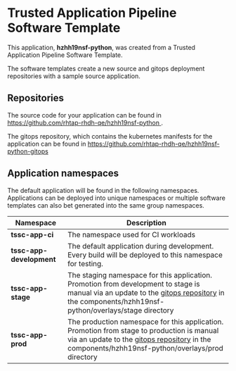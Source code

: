 # Trusted Application Pipeline Software Template

This application, **hzhh19nsf-python**, was created from a Trusted Application Pipeline Software Template.

The software templates create a new source and gitops deployment repositories with a sample source application. 

## Repositories

The source code for your application can be found in [https://github.com/rhtap-rhdh-qe/hzhh19nsf-python ](https://github.com/rhtap-rhdh-qe/hzhh19nsf-python ).
 
The gitops repository, which contains the kubernetes manifests for the application can be found in 
[https://github.com/rhtap-rhdh-qe/hzhh19nsf-python-gitops ](https://github.com/rhtap-rhdh-qe/hzhh19nsf-python-gitops ) 

## Application namespaces 

The default application will be found in the following namespaces. Applications can be deployed into unique namespaces or multiple software templates can also bet generated into the same group namespaces.  

|  Namespace   |  Description   |  
| -------- | -------- |
| **tssc-app-ci** | The namespace used for CI workloads |
| **tssc-app-development** | The default application during development. Every build will be deployed to this namespace for testing. |
| **tssc-app-stage** | The staging namespace for this application. Promotion from development to stage is manual via an update to the [gitops repository](https://github.com/rhtap-rhdh-qe/hzhh19nsf-python-gitops ) in the components/hzhh19nsf-python/overlays/stage directory |
| **tssc-app-prod** | The production namespace for this application. Promotion from stage to production is manual via an update to the [gitops repository](https://github.com/rhtap-rhdh-qe/hzhh19nsf-python-gitops ) in the components/hzhh19nsf-python/overlays/prod directory |